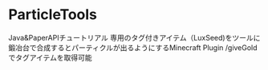 # ParticleTools
Java&PaperAPIチュートリアル
専用のタグ付きアイテム（LuxSeed)をツールに鍛冶台で合成するとパーティクルが出るようにするMinecraft Plugin
/giveGoldでタグアイテムを取得可能
